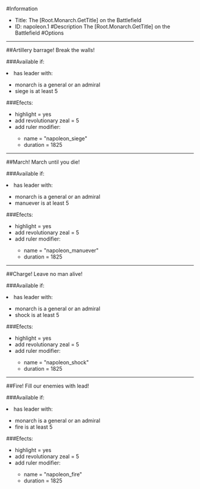 #Information
 - Title: The [Root.Monarch.GetTitle] on the Battlefield
 - ID: napoleon.1
#Description
The [Root.Monarch.GetTitle] on the Battlefield
#Options

___
##Artillery barrage! Break the walls!

###Available if:
<li>has leader with:</li><ul><li>monarch is a general or an admiral</li><li>siege is at least 5</li></ul>

###Efects:<ul><li>highlight = yes</li><li>add revolutionary zeal = 5</li><li>add ruler modifier:</li><ul><li>name = "napoleon_siege"</li><li>duration = 1825</li></ul></ul>

___
##March! March until you die!

###Available if:
<li>has leader with:</li><ul><li>monarch is a general or an admiral</li><li>manuever is at least 5</li></ul>

###Efects:<ul><li>highlight = yes</li><li>add revolutionary zeal = 5</li><li>add ruler modifier:</li><ul><li>name = "napoleon_manuever"</li><li>duration = 1825</li></ul></ul>

___
##Charge! Leave no man alive!

###Available if:
<li>has leader with:</li><ul><li>monarch is a general or an admiral</li><li>shock is at least 5</li></ul>

###Efects:<ul><li>highlight = yes</li><li>add revolutionary zeal = 5</li><li>add ruler modifier:</li><ul><li>name = "napoleon_shock"</li><li>duration = 1825</li></ul></ul>

___
##Fire! Fill our enemies with lead!

###Available if:
<li>has leader with:</li><ul><li>monarch is a general or an admiral</li><li>fire is at least 5</li></ul>

###Efects:<ul><li>highlight = yes</li><li>add revolutionary zeal = 5</li><li>add ruler modifier:</li><ul><li>name = "napoleon_fire"</li><li>duration = 1825</li></ul></ul>

